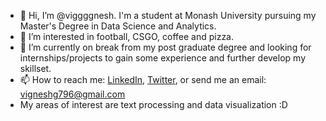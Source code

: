 - 👋 Hi, I’m @viggggnesh. I'm a student at Monash University pursuing my Master's Degree in Data Science and Analytics.
- 👀 I’m interested in football, CSGO, coffee and pizza.
- 🌱 I’m currently on break from my post graduate degree and looking for internships/projects to gain some experience and further develop my skillset.
- 📫 How to reach me: <a href="https://www.linkedin.com/in/viggggnesh">LinkedIn</a>, <a href="https://www.twitter.com/viggggnesh">Twitter</a>, or send me an email: vigneshg796@gmail.com
- My areas of interest are text processing and data visualization :D

<!---
viggggnesh/viggggnesh is a ✨ special ✨ repository because its `README.md` (this file) appears on your GitHub profile.
You can click the Preview link to take a look at your changes.
--->
